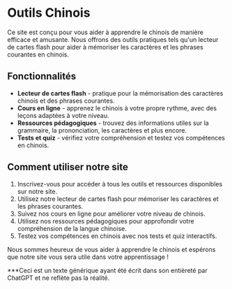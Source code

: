 # Outils Chinois

Ce site est conçu pour vous aider à apprendre le chinois de manière efficace et amusante. Nous offrons des outils pratiques tels qu'un lecteur de cartes flash pour aider à mémoriser les caractères et les phrases courantes en chinois.

## Fonctionnalités

* **Lecteur de cartes flash** - pratique pour la mémorisation des caractères chinois et des phrases courantes.
* **Cours en ligne** - apprenez le chinois à votre propre rythme, avec des leçons adaptées à votre niveau.
* **Ressources pédagogiques** - trouvez des informations utiles sur la grammaire, la prononciation, les caractères et plus encore.
* **Tests et quiz** - vérifiez votre compréhension et testez vos compétences en chinois.

## Comment utiliser notre site

1. Inscrivez-vous pour accéder à tous les outils et ressources disponibles sur notre site.
2. Utilisez notre lecteur de cartes flash pour mémoriser les caractères et les phrases courantes.
3. Suivez nos cours en ligne pour améliorer votre niveau de chinois.
4. Utilisez nos ressources pédagogiques pour approfondir votre compréhension de la langue chinoise.
5. Testez vos compétences en chinois avec nos tests et quiz interactifs.

Nous sommes heureux de vous aider à apprendre le chinois et espérons que notre site vous sera utile dans votre apprentissage !

***Ceci est un texte générique ayant été écrit dans son entièreté par ChatGPT et ne reflète pas la réalité.